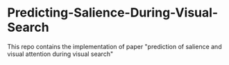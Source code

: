 # Predicting-Salience-During-Visual-Search
This repo contains the implementation of paper "prediction of salience and visual attention during visual search"
